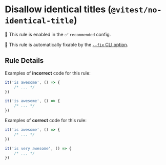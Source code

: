 # Disallow identical titles (`@vitest/no-identical-title`)

💼 This rule is enabled in the ✅ `recommended` config.

🔧 This rule is automatically fixable by the [`--fix` CLI option](https://eslint.org/docs/latest/user-guide/command-line-interface#--fix).

<!-- end auto-generated rule header -->

## Rule Details

Examples of **incorrect** code for this rule:

```js
it('is awesome', () => {
	/* ... */
})

it('is awesome', () => {
	/* ... */
})
```

Examples of **correct** code for this rule:

```js
it('is awesome', () => {
	/* ... */
})

it('is very awesome', () => {
	/* ... */
})
```
